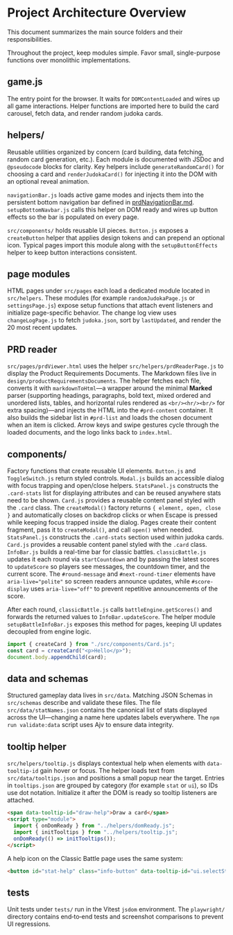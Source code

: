 # Project Architecture Overview

This document summarizes the main source folders and their responsibilities.

Throughout the project, keep modules simple. Favor small,
single-purpose functions over monolithic implementations.

## game.js

The entry point for the browser. It waits for `DOMContentLoaded` and wires up all game interactions. Helper functions are imported here to build the card carousel, fetch data, and render random judoka cards.

## helpers/

Reusable utilities organized by concern (card building, data fetching, random card generation, etc.). Each module is documented with JSDoc and `@pseudocode` blocks for clarity.
Key helpers include `generateRandomCard()` for choosing a card and `renderJudokaCard()` for injecting it into the DOM with an optional reveal animation.

`navigationBar.js` loads active game modes and injects them into the persistent bottom navigation bar defined in [prdNavigationBar.md](productRequirementsDocuments/prdNavigationBar.md). `setupBottomNavbar.js` calls this helper on DOM ready and wires up button effects so the bar is populated on every page.

`src/components/` holds reusable UI pieces. `Button.js` exposes a `createButton` helper that applies design tokens and can prepend an optional icon. Typical pages import this module along with the `setupButtonEffects` helper to keep button interactions consistent.

## page modules

HTML pages under `src/pages` each load a dedicated module located in
`src/helpers`. These modules (for example `randomJudokaPage.js` or
`settingsPage.js`) expose setup functions that attach event listeners and
initialize page-specific behavior. The change log view uses
`changeLogPage.js` to fetch `judoka.json`, sort by `lastUpdated`, and render the
20 most recent updates.

## PRD reader

`src/pages/prdViewer.html` uses the helper
`src/helpers/prdReaderPage.js` to display the Product Requirements
Documents. The Markdown files live in
`design/productRequirementsDocuments`. The helper fetches each file,
converts it with `markdownToHtml`—a wrapper around the minimal **Marked** parser (supporting headings, paragraphs, bold text, mixed ordered and unordered lists, tables, and horizontal rules rendered as `<br/><hr/><br/>` for extra spacing)—and injects the HTML into the `#prd-content` container. It also builds the sidebar list in `#prd-list` and loads the chosen document when an item is clicked. Arrow keys and swipe gestures cycle through the loaded documents, and the logo links back to `index.html`.

## components/

Factory functions that create reusable UI elements. `Button.js` and
`ToggleSwitch.js` return styled controls. `Modal.js` builds an accessible dialog with focus trapping and open/close helpers. `StatsPanel.js` constructs
the `.card-stats` list for displaying attributes and can be reused anywhere
stats need to be shown. `Card.js` provides a reusable content panel styled with
the `.card` class. The `createModal()` factory returns `{ element, open, close }` and
automatically closes on backdrop clicks or when Escape is pressed while
keeping focus trapped inside the dialog. Pages create their content fragment,
pass it to `createModal()`, and call `open()` when needed. `StatsPanel.js`
constructs the `.card-stats` section used within judoka cards. `Card.js`
provides a reusable content panel styled with the `.card` class.
`InfoBar.js` builds a real-time bar for classic battles. `classicBattle.js` updates it
each round via `startCountdown` and by passing the latest scores to `updateScore`
so players see messages, the countdown timer, and the current score. The
`#round-message` and `#next-round-timer` elements have `aria-live="polite"` so
screen readers announce updates, while `#score-display` uses `aria-live="off"` to
prevent repetitive announcements of the score.

After each round, `classicBattle.js` calls `battleEngine.getScores()` and forwards
the returned values to `InfoBar.updateScore`. The helper module `setupBattleInfoBar.js`
exposes this method for pages, keeping UI updates decoupled from engine logic.

```javascript
import { createCard } from "./src/components/Card.js";
const card = createCard("<p>Hello</p>");
document.body.appendChild(card);
```

## data and schemas

Structured gameplay data lives in `src/data`. Matching JSON Schemas in
`src/schemas` describe and validate these files. The file
`src/data/statNames.json` contains the canonical list of stats displayed across
the UI—changing a name here updates labels everywhere. The `npm run
validate:data` script uses Ajv to ensure data integrity.

## tooltip helper

`src/helpers/tooltip.js` displays contextual help when elements with
`data-tooltip-id` gain hover or focus. The helper loads text from
`src/data/tooltips.json` and positions a small popup near the target.
Entries in `tooltips.json` are grouped by category (for example `stat`
or `ui`), so IDs use dot notation. Initialize it after the DOM is ready
so tooltip listeners are attached.

```html
<span data-tooltip-id="draw-help">Draw a card</span>
<script type="module">
  import { onDomReady } from "../helpers/domReady.js";
  import { initTooltips } from "../helpers/tooltip.js";
  onDomReady(() => initTooltips());
</script>
```

A help icon on the Classic Battle page uses the same system:

```html
<button id="stat-help" class="info-button" data-tooltip-id="ui.selectStat">?</button>
```

## tests

Unit tests under `tests/` run in the Vitest `jsdom` environment. The `playwright/` directory contains end‑to‑end tests and screenshot comparisons to prevent UI regressions.
